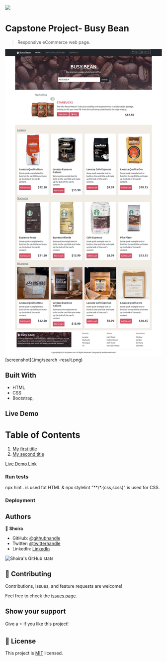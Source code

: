 ![](https://img.shields.io/badge/Microverse-blueviolet)

# Capstone Project- Busy Bean

>  Responsive eCommerce web page.

![screenshot](./img/homepage.png) [screenshot](.img/search -result.png)


## Built With

- HTML
- CSS
- Bootstrap, 

## Live Demo
# Table of Contents

1. [My first title](#my-first-title)
2. [My second title](#my-second-title)


[Live Demo Link](https://shoirata.github.io/ZATTIX/)


### Run tests

npx hint . is used fot HTML & npx stylelint "**/*.{css,scss}" is used for CSS.

### Deployment



## Authors

👤 **Shoira**

- GitHub: [@githubhandle](https://github.com/shoirata)
- Twitter: [@twitterhandle](https://twitter.com/Shoira03)
- LinkedIn: [LinkedIn](https://www.linkedin.com/in/shoira-tashpulatova-bab4a7122/)

![Shoira's GitHub stats](https://github-readme-stats.vercel.app/api?username=shoirata&count_private=true)

## 🤝 Contributing

Contributions, issues, and feature requests are welcome!

Feel free to check the [issues page](issues/).



## Show your support

Give a ⭐️ if you like this project!


## 📝 License

This project is [MIT](lic.url) licensed.
